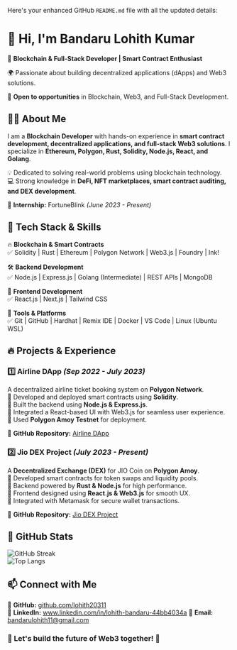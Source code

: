 Here's your enhanced GitHub `README.md` file with all the updated details:  


# 👋 Hi, I'm Bandaru Lohith Kumar  

🚀 **Blockchain & Full-Stack Developer | Smart Contract Enthusiast**  

🌍 Passionate about building decentralized applications (dApps) and Web3 solutions.  

📩 **Open to opportunities** in Blockchain, Web3, and Full-Stack Development.  


## 👨‍💻 About Me  

I am a **Blockchain Developer** with hands-on experience in **smart contract development, decentralized applications, and full-stack Web3 solutions**. I specialize in **Ethereum, Polygon, Rust, Solidity, Node.js, React, and Golang**.  

💡 Dedicated to solving real-world problems using blockchain technology.  
💻 Strong knowledge in **DeFi, NFT marketplaces, smart contract auditing, and DEX development**.  

📍 **Internship:** FortuneBlink *(June 2023 - Present)*  


## 🔧 Tech Stack & Skills  

🔥 **Blockchain & Smart Contracts**  
✅ Solidity | Rust | Ethereum | Polygon Network | Web3.js | Foundry | Ink!  

🛠 **Backend Development**  
✅ Node.js | Express.js | Golang (Intermediate) | REST APIs | MongoDB  

🎨 **Frontend Development**  
✅ React.js | Next.js | Tailwind CSS  

🚀 **Tools & Platforms**  
✅ Git | GitHub | Hardhat | Remix IDE | Docker | VS Code | Linux (Ubuntu WSL)  


## 🔥 Projects & Experience  

### **1️⃣ Airline DApp** *(Sep 2022 - July 2023)*  
A decentralized airline ticket booking system on **Polygon Network**.  
🔹 Developed and deployed smart contracts using **Solidity**.  
🔹 Built the backend using **Node.js & Express.js**.  
🔹 Integrated a React-based UI with Web3.js for seamless user experience.  
🔹 Used **Polygon Amoy Testnet** for deployment.  

🔗 **GitHub Repository:** [Airline DApp](https://github.com/lohith20311/airline-dapp)  

### **2️⃣ Jio DEX Project** *(July 2023 - Present)*  
A **Decentralized Exchange (DEX)** for JIO Coin on **Polygon Amoy**.  
🔹 Developed smart contracts for token swaps and liquidity pools.  
🔹 Backend powered by **Rust & Node.js** for high performance.  
🔹 Frontend designed using **React.js & Web3.js** for smooth UX.  
🔹 Integrated with Metamask for secure wallet transactions.  

🔗 **GitHub Repository:** [Jio DEX Project](https://github.com/lohith20311/jio_dex_project)  


## 🚀 GitHub Stats  
![GitHub Streak](https://github-readme-streak-stats.herokuapp.com/?user=lohith20311&theme=radical)  
![Top Langs](https://github-readme-stats.vercel.app/api/top-langs/?username=lohith20311&layout=compact&theme=radical)  


## 📫 Connect with Me  

🔗 **GitHub:** [github.com/lohith20311](https://github.com/lohith20311)  
🔗 **LinkedIn:** www.linkedin.com/in/lohith-bandaru-44bb4034a
📩 **Email:** bandarulohith11@gmail.com  



### 🎯 Let's build the future of Web3 together! 🚀  

